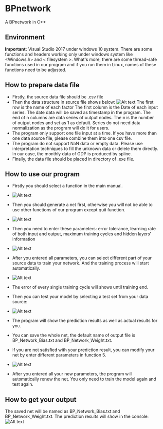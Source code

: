 # BPnetwork
A BPnetwork in C++


## Environment
**Important:** Visual Studio 2017 under windows 10 system. There are some functions and headers working only under windows system like <Windows.h> and < filesystem >. What's more, there are some thread-safe functions used in our program and if you run them in Linux, names of these functions need to be adjusted.

## How to prepare data file
- Firstly, the source data file should be .csv file
- Then the data structure in source file shows below:
![Alt text](./1544231024609.png)
The first row is the name of each factor
The first column is the Date of each input series. The date data will be saved as timestamp in the program.
The end of n columns are data series of output nodes. The n is the number of output nodes and set as 1 as default.
Series do not need data normalization as the program will do it for users.
- The program only support one file input at a time. If you have more than one data source file, please combine them into one csv file.
- The program do not support NaN data or empty data. Please use interpretation techniques to fill the unknown data or delete them directly. In our case, the monthly data of GDP is produced by spline.
- Finally, the data file should be placed in directory of .exe file.

## How to use our program
- Firstly you should select a function in the main manual. 
- ![Alt text](./1544231566977.png)
- Then you should generate a net first, otherwise you will not be able to use other functions of our program except quit function.
- ![Alt text](./1544231635662.png)
- Then you need to enter these parameters: error tolerance, learning rate of both input and output, maximum training cycles and hidden layers' information
- ![Alt text](./1544231746268.png)
- After you entered all parameters, you can select different part of your source data to train your network. And the training process will start automatically. 
- ![Alt text](./1544231875845.png)
- The error of every single training cycle will shows until training end. 
- Then you can test your model by selecting a test set from your data source:
- ![Alt text](./1544231975178.png)
- The program will show the prediction results as well as actual results for you.
- You can save the whole net, the default name of output file is BP_Network_Bias.txt and BP_Network_Weight.txt.

- If you are not satisfied with your prediction result, you can modify your net by enter different parameters in function 5.
- ![Alt text](./1544232138924.png)
- After you entered all your new parameters, the program will automatically renew the net. You only need to train the model again and test again.

## How to get your output
The saved net will be named as BP_Network_Bias.txt and BP_Network_Weight.txt.
The prediction results will show in the console:
![Alt text](./1544232280689.png)
